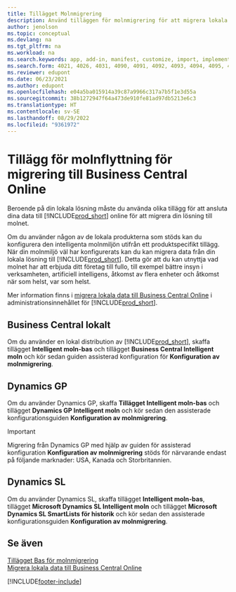 ```yaml
---
title: Tillägget Molnmigrering
description: Använd tilläggen för molnmigrering för att migrera lokala data till Business Central online. Dessa tillägg flyttar dina lokala data till molnet.
author: jenolson
ms.topic: conceptual
ms.devlang: na
ms.tgt_pltfrm: na
ms.workload: na
ms.search.keywords: app, add-in, manifest, customize, import, implement
ms.search.form: 4021, 4026, 4031, 4090, 4091, 4092, 4093, 4094, 4095, 4096, 4097, 40027,
ms.reviewer: edupont
ms.date: 06/23/2021
ms.author: edupont
ms.openlocfilehash: e04a5ba015914a39c87a9966c317a7b5f1e3d55a
ms.sourcegitcommit: 38b1272947f64a473de910fe81ad97db5213e6c3
ms.translationtype: HT
ms.contentlocale: sv-SE
ms.lasthandoff: 08/29/2022
ms.locfileid: "9361972"
---
```

# <a name="cloud-migration-extensions-for-migrating-to-business-central-online"></a>Tillägg för molnflyttning för migrering till Business Central Online

Beroende på din lokala lösning måste du använda olika tillägg för att ansluta dina data till [!INCLUDE[prod_short](includes/prod_short.md)] online för att migrera din lösning till molnet.  

Om du använder någon av de lokala produkterna som stöds kan du konfigurera den intelligenta molnmiljön utifrån ett produktspecifikt tillägg. När din molnmiljö väl har konfigurerats kan du kan migrera data från din lokala lösning till [!INCLUDE[prod_short](includes/prod_short.md)]. Detta gör att du kan utnyttja vad molnet har att erbjuda ditt företag till fullo, till exempel bättre insyn i verksamheten, artificiell intelligens, åtkomst av flera enheter och åtkomst när som helst, var som helst.  

Mer information finns i [migrera lokala data till Business Central Online](/dynamics365/business-central/dev-itpro/administration/migrate-data) i administrationsinnehållet för [!INCLUDE[prod_short](includes/prod_short.md)].  

## <a name="business-central-on-premises"></a>Business Central lokalt

Om du använder en lokal distribution av [!INCLUDE[prod_short](includes/prod_short.md)], skaffa tillägget **Intelligent moln-bas** och tillägget **Business Central Intelligent moln** och kör sedan guiden assisterad konfiguration för **Konfiguration av molnmigrering**.  

## <a name="dynamics-gp"></a>Dynamics GP

Om du använder Dynamics GP, skaffa **Tillägget Intelligent moln-bas** och tillägget **Dynamics GP Intelligent moln** och kör sedan den assisterade konfigurationsguiden **Konfiguration av molnmigrering**.  

> [!IMPORTANT]
> Migrering från Dynamics GP med hjälp av guiden för assisterad konfiguration **Konfiguration av molnmigrering** stöds för närvarande endast på följande marknader: USA, Kanada och Storbritannien.

## <a name="dynamics-sl"></a>Dynamics SL

Om du använder Dynamics SL, skaffa tillägget **Intelligent moln-bas**, tillägget **Microsoft Dynamics SL Intelligent moln** och tillägget **Microsoft Dynamics SL SmartLists för historik** och kör sedan den assisterade konfigurationsguiden **Konfiguration av molnmigrering**.  

## <a name="see-also"></a>Se även

[Tillägget Bas för molnmigrering](ui-extensions-intelligent-cloud.md)  
[Migrera lokala data till Business Central Online](/dynamics365/business-central/dev-itpro/administration/migrate-data)  

[!INCLUDE[footer-include](includes/footer-banner.md)]
